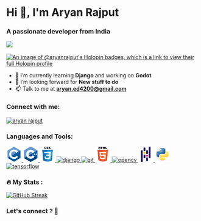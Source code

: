 <h1 align="left">Hi 👋, I'm Aryan Rajput</h1>
<h3 align="left">A passionate developer from India</h3>
<div align="left">
 <a href="https://github.com/antonkomarev/github-profile-views-counter">
    <img src="https://komarev.com/ghpvc/?username=Aryan-Rajput&style=for-the-badge">
</a>
</div>

[![An image of @aryanrajput's Holopin badges, which is a link to view their full Holopin profile](https://holopin.me/aryanrajput)](https://holopin.io/@aryanrajput)

- 🌱 I’m currently learning **Django** and working on **Godot**
- 🔭 I’m looking forward for **New stuff to do**
- 📫 Talk to me at **aryan.ed4200@gmail.com**


<h3 align="left">Connect with me:</h3>
<p align="left">
<a href="https://linkedin.com/in/aryan rajput" target="blank"><img align="center" src="https://raw.githubusercontent.com/rahuldkjain/github-profile-readme-generator/master/src/images/icons/Social/linked-in-alt.svg" alt="aryan rajput" height="30" width="40" /></a>


<h3 align="left">Languages and Tools:</h3>
<p align="left"> <a href="https://www.cprogramming.com/" target="_blank" rel="noreferrer"> <img src="https://raw.githubusercontent.com/devicons/devicon/master/icons/c/c-original.svg" alt="c" width="40" height="40"/> </a> <a href="https://www.w3schools.com/cpp/" target="_blank" rel="noreferrer"> <img src="https://raw.githubusercontent.com/devicons/devicon/master/icons/cplusplus/cplusplus-original.svg" alt="cplusplus" width="40" height="40"/> </a> <a href="https://www.w3schools.com/css/" target="_blank" rel="noreferrer"> <img src="https://raw.githubusercontent.com/devicons/devicon/master/icons/css3/css3-original-wordmark.svg" alt="css3" width="40" height="40"/> </a> <a href="https://www.djangoproject.com/" target="_blank" rel="noreferrer"> <img src="https://cdn.worldvectorlogo.com/logos/django.svg" alt="django" width="40" height="40"/> </a> <a href="https://git-scm.com/" target="_blank" rel="noreferrer"> <img src="https://www.vectorlogo.zone/logos/git-scm/git-scm-icon.svg" alt="git" width="40" height="40"/> </a> <a href="https://www.w3.org/html/" target="_blank" rel="noreferrer"> <img src="https://raw.githubusercontent.com/devicons/devicon/master/icons/html5/html5-original-wordmark.svg" alt="html5" width="40" height="40"/> </a> <a href="https://opencv.org/" target="_blank" rel="noreferrer"> <img src="https://www.vectorlogo.zone/logos/opencv/opencv-icon.svg" alt="opencv" width="40" height="40"/> </a> <a href="https://pandas.pydata.org/" target="_blank" rel="noreferrer"> <img src="https://raw.githubusercontent.com/devicons/devicon/2ae2a900d2f041da66e950e4d48052658d850630/icons/pandas/pandas-original.svg" alt="pandas" width="40" height="40"/> </a> <a href="https://www.python.org" target="_blank" rel="noreferrer"> <img src="https://raw.githubusercontent.com/devicons/devicon/master/icons/python/python-original.svg" alt="python" width="40" height="40"/> </a> <a href="https://www.tensorflow.org" target="_blank" rel="noreferrer"> <img src="https://www.vectorlogo.zone/logos/tensorflow/tensorflow-icon.svg" alt="tensorflow" width="40" height="40"/> </a> </p>



### :fire: My Stats :

[![GitHub Streak](http://github-readme-streak-stats.herokuapp.com?user=Aryan-Rajput&theme=dark&background=090021)](https://git.io/streak-stats)

### Let's connect ? 🤝
